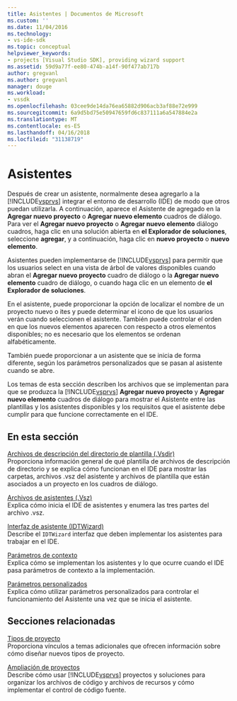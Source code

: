 ```yaml
---
title: Asistentes | Documentos de Microsoft
ms.custom: ''
ms.date: 11/04/2016
ms.technology:
- vs-ide-sdk
ms.topic: conceptual
helpviewer_keywords:
- projects [Visual Studio SDK], providing wizard support
ms.assetid: 59d9a77f-ee80-474b-a14f-90f477ab717b
author: gregvanl
ms.author: gregvanl
manager: douge
ms.workload:
- vssdk
ms.openlocfilehash: 03cee9de14da76ea65882d906acb3af88e72e999
ms.sourcegitcommit: 6a9d5bd75e50947659fd6c837111a6a547884e2a
ms.translationtype: MT
ms.contentlocale: es-ES
ms.lasthandoff: 04/16/2018
ms.locfileid: "31138719"
---
```

# <a name="wizards"></a>Asistentes
Después de crear un asistente, normalmente desea agregarlo a la [!INCLUDE[vsprvs](../../code-quality/includes/vsprvs_md.md)] integrar el entorno de desarrollo (IDE) de modo que otros puedan utilizarla. A continuación, aparece el Asistente de agregado en la **Agregar nuevo proyecto** o **Agregar nuevo elemento** cuadros de diálogo. Para ver el **Agregar nuevo proyecto** o **Agregar nuevo elemento** diálogo cuadros, haga clic en una solución abierta en **el Explorador de soluciones**, seleccione **agregar**, y a continuación, haga clic en **nuevo proyecto** o **nuevo elemento**.  
  
 Asistentes pueden implementarse de [!INCLUDE[vsprvs](../../code-quality/includes/vsprvs_md.md)] para permitir que los usuarios select en una vista de árbol de valores disponibles cuando abran el **Agregar nuevo proyecto** cuadro de diálogo o la **Agregar nuevo elemento** cuadro de diálogo, o cuando haga clic en un elemento de **el Explorador de soluciones**.  
  
 En el asistente, puede proporcionar la opción de localizar el nombre de un proyecto nuevo o ites y puede determinar el icono de que los usuarios verán cuando seleccionen el asistente. También puede controlar el orden en que los nuevos elementos aparecen con respecto a otros elementos disponibles; no es necesario que los elementos se ordenan alfabéticamente.  
  
 También puede proporcionar a un asistente que se inicia de forma diferente, según los parámetros personalizados que se pasan al asistente cuando se abre.  
  
 Los temas de esta sección describen los archivos que se implementan para que se produzca la [!INCLUDE[vsprvs](../../code-quality/includes/vsprvs_md.md)] **Agregar nuevo proyecto** y **Agregar nuevo elemento** cuadros de diálogo para mostrar el Asistente entre las plantillas y los asistentes disponibles y los requisitos que el asistente debe cumplir para que funcione correctamente en el IDE.  
  
## <a name="in-this-section"></a>En esta sección  
 [Archivos de descripción del directorio de plantilla (.Vsdir)](../../extensibility/internals/template-directory-description-dot-vsdir-files.md)  
 Proporciona información general de qué plantilla de archivos de descripción de directorio y se explica cómo funcionan en el IDE para mostrar las carpetas, archivos .vsz del asistente y archivos de plantilla que están asociados a un proyecto en los cuadros de diálogo.  
  
 [Archivos de asistentes (.Vsz)](../../extensibility/internals/wizard-dot-vsz-file.md)  
 Explica cómo inicia el IDE de asistentes y enumera las tres partes del archivo .vsz.  
  
 [Interfaz de asistente (IDTWizard)](../../extensibility/internals/wizard-interface-idtwizard.md)  
 Describe el `IDTWizard` interfaz que deben implementar los asistentes para trabajar en el IDE.  
  
 [Parámetros de contexto](../../extensibility/internals/context-parameters.md)  
 Explica cómo se implementan los asistentes y lo que ocurre cuando el IDE pasa parámetros de contexto a la implementación.  
  
 [Parámetros personalizados](../../extensibility/internals/custom-parameters.md)  
 Explica cómo utilizar parámetros personalizados para controlar el funcionamiento del Asistente una vez que se inicia el asistente.  
  
## <a name="related-sections"></a>Secciones relacionadas  
 [Tipos de proyecto](../../extensibility/internals/project-types.md)  
 Proporciona vínculos a temas adicionales que ofrecen información sobre cómo diseñar nuevos tipos de proyecto.  
  
 [Ampliación de proyectos](../../extensibility/extending-projects.md)  
 Describe cómo usar [!INCLUDE[vsprvs](../../code-quality/includes/vsprvs_md.md)] proyectos y soluciones para organizar los archivos de código y archivos de recursos y cómo implementar el control de código fuente.